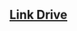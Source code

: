 ## [Link Drive](https://docs.google.com/spreadsheets/d/1jxpsXmF144Cp1wRBpCxCrHM96jW_D9gi68IpIr-XGBg/edit?usp=sharing)